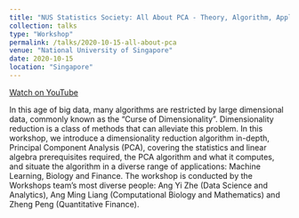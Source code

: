 ```yaml
---
title: "NUS Statistics Society: All About PCA - Theory, Algorithm, Applications"
collection: talks
type: "Workshop"
permalink: /talks/2020-10-15-all-about-pca
venue: "National University of Singapore"
date: 2020-10-15
location: "Singapore"
---
```


[Watch on YouTube](https://www.youtube.com/watch?v=vjbi07d1uow&list=PLiAp0_yuG0tZdmdMbVQBBNTQR6JefsHy4&index=4)

In this age of big data, many algorithms are restricted by large dimensional data, commonly known as the “Curse of Dimensionality”. Dimensionality reduction is a class of methods that can alleviate this problem. In this workshop, we introduce a dimensionality reduction algorithm in-depth, Principal Component Analysis (PCA), covering the statistics and linear algebra prerequisites required, the PCA algorithm and what it computes, and situate the algorithm in a diverse range of applications: Machine Learning, Biology and Finance. The workshop is conducted by the Workshops team’s most diverse people: Ang Yi Zhe (Data Science and Analytics), Ang Ming Liang (Computational Biology and Mathematics) and Zheng Peng (Quantitative Finance).